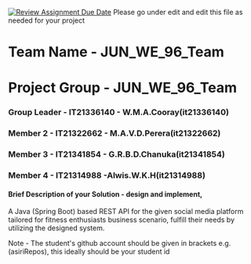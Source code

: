[![Review Assignment Due Date](https://classroom.github.com/assets/deadline-readme-button-24ddc0f5d75046c5622901739e7c5dd533143b0c8e959d652212380cedb1ea36.svg)](https://classroom.github.com/a/2d9khxo6)
Please go under edit and edit this file as needed for your project

# Team Name - JUN_WE_96_Team
# Project Group - JUN_WE_96_Team
### Group Leader - IT21336140 - W.M.A.Cooray(it21336140)
### Member 2 - IT21322662 - M.A.V.D.Perera(it21322662)
### Member 3 - IT21341854 - G.R.B.D.Chanuka(it21341854)
### Member 4 - IT21314988 -Alwis.W.K.H(it21314988)

#### Brief Description of your Solution - design and implement,
A Java (Spring Boot) based REST API for the given social media platform tailored for fitness enthusiasts business scenario, fulfill their needs by utilizing the 
designed system.

Note - The student's github account should be given in brackets e.g. (asiriRepos), this ideally should be your student id 

